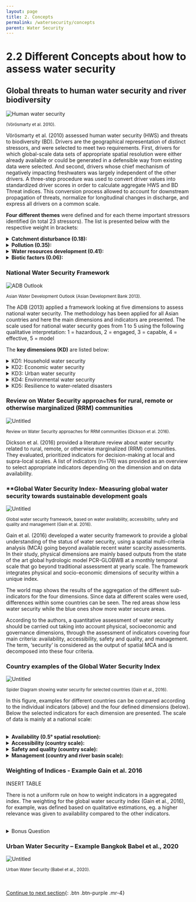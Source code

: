 ```yaml
---
layout: page
title: 2. Concepts
permalink: /watersecurity/concepts
parent: Water Security
---
```

# **2.2 Different Concepts about how to assess water security**

## Global threats to human water security and river biodiversity

![Human water security](/wef-nexus-online-course/assets/voeroesmarty.png)
<p><small>(Vörösmarty et al. 2010).</small></p>
<p><small>  </small></p>

Vörösmarty et al. (2010) assessed human water security (HWS) and threats to biodiversity (BD). Drivers are the geographical representation of distinct stressors, and were selected to meet two requirements. First, drivers for which global-scale data sets of appropriate spatial resolution were either already available or could be generated in a defensible way from existing data were selected. And second, drivers whose chief mechanism of negatively impacting freshwaters was largely independent of the other drivers. A three-step procedure was used to convert driver values into standardized driver scores in order to calculate aggregate HWS and BD Threat indices. This conversion process allowed to account for downstream propagation of threats, normalize for longitudinal changes in discharge, and express all drivers on a common scale. 

**Four different themes** were defined and for each theme important stressors identified (in total 23 stressors). The list is presented below with the respective weight in brackets: 

<details><summary><b>Catchment disturbance (0.18):</b></summary>
<p>

(i) cropland (0.38); (ii) impervious surfaces (0.28); (iii) livestock density (0.20); (iv) wetland disconnectivity (0.14)
</p>
</details>

<details><summary><b>Pollution (0.35):</b></summary>
<p>

(i) soil salinization (0.13); (ii) nitrogen loading (0.14); (iii) phosphorus loading (0.13); (iv) mercury deposition (0.13); (v) pesticide loading (0.15); (vi) sediment loading (0.07); (vii) organic loading (0.18); (viii) potential acidification (0.05); (ix) thermal alteration (0.02)

</p>
</details>

<details><summary><b>Water resources development (0.41):</b></summary>
<p>

(i) dam density (0.09), (ii) river fragmentation (0.03); (iii) consumptive water loss (0.34); (iv) human water stress (0.26); (v) agricultural water stress (0.19); (vi) flow disruption (0.09)

</p>
</details>

<details><summary><b>Biotic factors (0.06):</b></summary>
<p>

(i) non-native fishes in % (0.13); (ii) non-native fishes in # (0.14); (iii) fishing pressure (0.27); (iv) aquaculture pressure (0.46)

</p>
</details>


### National Water Security Framework
<p><small>  </small></p>

![ADB Outlook](/wef-nexus-online-course/assets/asiandevelopmentbank.png)
<p><small>Asian Water Development Outlook (Asian Development Bank 2013).</small></p>
<p><small>  </small></p>

The ADB (2013) applied a framework looking at five dimensions to assess national water security. The methodology has been applied for all Asian countries and here the main dimensions and indicators are presented. The scale used for national water security goes from 1 to 5 using the following qualitative interpretation: 1 = hazardous, 2 = engaged, 3 = capable, 4 = effective, 5 = model

The **key dimensions (KD)** are listed below:

<details><summary>KD1: Household water security</summary>
<p>

Indicators: (i) access to piped water supply (%), (ii) access to improved sanitation (%), (iii) hygiene (age-standardized disability-adjusted life years per 100,000 people for the incidence of diarrhea.

</p>
</details>

<details><summary>KD2: Economic water security</summary>
<p>

<b>Agricultural water security subindex:</b> (i) productivity of irrigated agriculture, (ii) independence from imported water and goods, (iii) resilience (% of renewable water resources stored in large dams).

<b>Industrial water security subindex</b>: (i) productivity (financial value of industrial goods relative to industrial water withdrawal), (ii) consumption rate (net virtual water consumed relative to water withdrawn from industry.

<b>Energy water security subindex:</b> (i) utilization of total hydropower capacity, (ii) ratio of hydropower to total energy supply.

</p>
</details>


<details><summary>KD3: Urban water security</summary>
<p>

(i) Water supply (%), (ii) wastewater treatment (%), (iii) drainage (measured as the extent of economic damage caused by floods and storms). Adjustment factors are included to indicate impacts of the urban growth rate and river health

</p>
</details>

<details><summary>KD4: Environmental water security</summary>
<p>

<b>Watershed disturbance:</b> (i) cropland, (ii) imperviousness, (iii) livestock density, (iv) wetland disconnection

<b>Pollution:</b> (i) soil salinization, (ii) nitrogen, (iii) phosphorous, (iv) mercury, (v) pesticides, (vi) total suspended solids, (vii) organic loads, (viii) potential acidification, (ix) thermal impacts from power plant cooling.

<b>Water resources development:</b> (i) dam density, (ii) river network fragmentation, (iii) relative water consumption compared to supply, (iv) agriculture sector water stress, (v) residency time change downstream from dams.

<b>Biotic factors:</b> (i) non-native species, (ii) non-native species richness, (iii) catch pressure, (iv) aquaculture

</p>
</details>

<details><summary>KD5: Resilience to water-related disasters</summary>
<p>

<b>Exposure:</b> e.g. (i) population density, (ii) growth rate.

<b>Basic population vulnerability:</b> e.g. (i) poverty rate, (ii) land use.

<b>Hard coping capacities:</b> e.g. (i) telecommunications development

<b>Soft coping capacities:</b> e.g. (i) literacy rate.

</p>
</details>


### **Review on Water Security approaches for rural, remote or otherwise marginalized (RRM) communities** 

![Untitled](Untitled%205.png)
<p><small>Review on Water Security approaches for RRM communities (Dickson et al. 2016).</small></p>
<p><small>  </small></p>

Dickson et al. (2016) provided a literature review about water security related to rural, remote, or otherwise marginalized (RRM) communities. They evaluated, prioritized indicators for decision-making at local and supra-local scales. A list of indicators (n=176) was provided as an overview to select appropriate indicators depending on the dimension and on data availability.


### **Global Water Security Index- Measuring global water security towards sustainable development goals

![Untitled](Untitled%206.png)
<p><small>Global water security framework, based on water availability, accessibility, safety and quality and management (Gain et al. 2016).</small></p>
<p><small>  </small></p>

Gain et al. (2016) developed a water security framework to provide a global understanding of the status of water security, using a spatial multi-criteria analysis (MCA) going beyond available recent water scarcity assessments. In their study, physical dimensions are mainly based outputs from the state of the art global hydrologic model PCR-GLOBWB at a monthly temporal scale that go beyond traditional assessment at yearly scale. The framework integrates physical and socio-economic dimensions of security within a unique index.

The world map shows the results of the aggregation of the different sub-indicators for the four dimensions. Since data at different scales were used, differences within some countries can be seen. The red areas show less water security while the blue ones show more water secure areas. 

According to the authors, a quantitative assessment of water security should be carried out taking into account physical, socioeconomic and governance dimensions, through the assessment of indicators covering four main criteria: availability, accessibility, safety and quality, and management. The term, ‘security’ is considered as the output of spatial MCA and is decomposed into these four criteria.

### **Country examples of the Global Water Security Index**

![Untitled](Untitled%207.png)
<p><small>Spider Diagram showing water security for selected countries (Gain et al., 2016).</small></p>
<p><small>  </small></p>


In this figure, examples for different countries can be compared according to the individual indicators (above) and the four defined dimensions (below). 
Below the selected indicators for each dimension are presented. The scale of data is mainly at a national scale:
<br/> <br/>

<details><summary><b>Availability (0.5° spatial resolution):</b></summary>
<p>

- water scarcity index – source: Wada et al. (2014) <br>

- drought index – source: Wada et al. (2013) <br>

- groundwater depletion – source: Wada et al. (2012)

</p>
</details>


<details><summary><b>Accessibility (country scale):</b></summary>
<p>

- access to sanitation – source: Hsu et al. (2014) <br>

- access to drinking water – source: Hsu et al. (2014)

</p>
</details>


<details><summary><b>Safety and quality (country scale):</b></summary>
<p>

- water quality index – source: Srebotnjak et al. (2012) <br>

- flood frequency index – source: Center for H et al. (2005)

</p>
</details>


<details><summary><b>Management (country and river basin scale):</b></summary>
<p>

- World governance index – source: Kaufmann et al., (2010) <br>

- transboundary legal framework – source: http://twap-rivers.org <br>

- transboundary political tension – source: http://twap-rivers.org

</p>
</details>





### **Weighting of Indices - Example Gain et al. 2016**

INSERT TABLE

There is not a uniform rule on how to weight indicators in a aggregated index. The weighting for the global water security index (Gain et al., 2016), for example, was defined based on qualitative estimations, eg. a higher relevance was given to availability compared to the other indicators. 
<br/> <br/>

<details><summary>Bonus Question</summary>
<p>

Do you think these weights are appropriate for your country/region? Why?

</p>
</details>




### **Urban Water Security – Example Bangkok Babel et al., 2020**

![Untitled](3%202%20Differ%20aaf7f/Untitled.png)

<p><small>Urban Water Security (Babel et al., 2020).</small></p>
<p><small>  </small></p>

<br/> <br/>
[Continue to next section](https://waterbender231.github.io/wef-nexus-online-course/watersecurity/dimensions){: .btn .btn-purple .mr-4}

